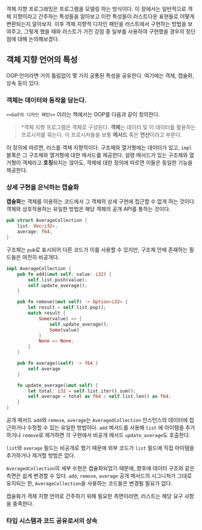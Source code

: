 객체 지향 프로그래밍은 프로그램을 모델링 하는 방식이다. 이 장에서는 일반적으로 객체 지향이라고 간주하는 특성들을 알아보고 이런 특성들이 러스트다운 표현들로 어떻게 변환되는지 알아보자. 이후 객체 지향적 디자인 패턴을 러스트에서 구현하는 방법을 보여주고, 그렇게 했을 때와 러스트가 가진 강점 중 일부를 사용하여 구현했을 경우의 장단점에 대해 논의해보겠다.

## 객체 지향 언어의 특성

OOP 언어라면 거의 틀림없이 몇 가지 공통된 특성을 공유한다. 여기에는 객체, 캡슐화, 상속 등이 있다.

### 객체는 데이터와 동작을 담는다.

`<<GoF의 디자인 패턴>>` 이라는 책에서는 OOP를 다음과 같이 정의한다.

> *객체 지향 프로그램은 객체로 구성된다. **객체**는 데이터 및 이 데이터를 활용하는 프로시저를 묶는다. 이 프로시저들을 보통 **메서드** 혹은 **연산**이라고 부른다.

이 정의에 따르면, 러스틑 객체 지향적이다. 구조체와 열거형에는 데이터가 있고, `impl` 블록은 그 구조체와 열거형에 대한 메서드를 제공한다. 설령 메서드가 있는 구조체와 열거형이 객체라고 **호칭**되지는 않아도, 객체에 대한 정의에 따르면 이들은 동일한 기능을 제공한다.

### 상세 구현을 은닉하는 캡슐화

**캡술화**는 객체를 이용하는 코드에서 그 객체의 상세 구현에 접근할 수 없게 하는 것이다. 객체와 상호작용하는 유일한 방법은 해당 객체의 공개 API를 통하는 것이다.

```rust
pub struct AverageCollection {
	list: Vec<i32>,
	average: f64,
}
```

구조체는 `pub`로 표시되어 다른 코드가 이를 사용할 수 있지만, 구조체 안에 존재하는 필드들은 여전히 비공개다.

```rust
impl AverageCollection {
	pub fn add(&mut self, value: i32) {
		self.list.push(value);
		self.update_average();
	}

	pub fn remove(&mut self) -> Option<i32> {
		let result = self.list.pop();
		match result {
			Some(value) => {
				self.update_average();
				Some(value)
			}
			None => None,
		}
	}

	pub fn average(&self) -> f64 {
		self.average
	}

	fn update_average(&mut self) {
		let total: i32 = self.list.iter().sum();
		self.average = total as f64 / self.list.len() as f64;
	}
}
```

공개 메서드 `add`와 `remove`, `average`는 `AveragedCollection` 인스턴스의 데이터에 접근하거나 수정할 수 있는 유일한 방법이다. `add` 메서드를 사용해 `list` 에 아이템을 추가하거나 `remove`로 제거하면 각 구현에서 비공개 메서드 `update_average`도 호출한다.

`list`와 `average` 필드는 비공개로 했기 때문에 외부 코드가 `list` 필드에 직접 아이템을 추가하거나 제거할 방법은 없다.

`AveragedCollection`의 세부 수현은 캡슐화되었기 때문에, 향후에 데이터 구조와 같은 측면은 쉽게 변경할 수 있다. `add`, `remove`, `average` 공개 메서드의 시그니처가 그대로 유지되는 한, `AverageCollection`을 사용하는 코드들은 변경될 필요가 없다.

캡슐화가 객체 지향 언어로 간주하기 위해 필요한 측면이라면, 러스트는 해당 요구 사항을 충족한다.

### 타입 시스템과 코드 공유로서의 상속